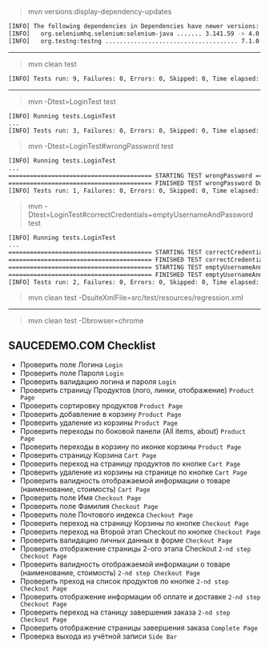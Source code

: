 >mvn versions:display-dependency-updates
```sh
[INFO] The following dependencies in Dependencies have newer versions:
[INFO]   org.seleniumhq.selenium:selenium-java ....... 3.141.59 -> 4.0.0-beta-1
[INFO]   org.testng:testng ..................................... 7.1.0 -> 7.3.0

```
------------

>mvn clean test
```sh
[INFO] Tests run: 9, Failures: 0, Errors: 0, Skipped: 0, Time elapsed: 37.018 s - in TestSuite
```
------------

>mvn -Dtest=LoginTest test
```sh
[INFO] Running tests.LoginTest
...
[INFO] Tests run: 3, Failures: 0, Errors: 0, Skipped: 0, Time elapsed: 10.236 s - in tests.LoginTest
```
>mvn -Dtest=LoginTest#wrongPassword test
```sh
[INFO] Running tests.LoginTest
...
======================================== STARTING TEST wrongPassword ========================================
======================================== FINISHED TEST wrongPassword Duration: 1s ========================================
[INFO] Tests run: 1, Failures: 0, Errors: 0, Skipped: 0, Time elapsed: 3.977 s - in tests.LoginTest
```
>mvn -Dtest=LoginTest#correctCredentials+emptyUsernameAndPassword test
```sh
[INFO] Running tests.LoginTest
...
======================================== STARTING TEST correctCredentials ========================================
======================================== FINISHED TEST correctCredentials Duration: 1s ========================================
======================================== STARTING TEST emptyUsernameAndPassword ========================================
======================================== FINISHED TEST emptyUsernameAndPassword Duration: 1s ========================================
[INFO] Tests run: 2, Failures: 0, Errors: 0, Skipped: 0, Time elapsed: 7.287 s - in tests.LoginTest
```
>mvn clean test -DsuiteXmlFile=src/test/resources/regression.xml
------------
>mvn clean test -Dbrowser=chrome




## **SAUCEDEMO.COM Checklist**

- Проверить поле Логина	`Login` 
- Проверить поле Пароля	`Login`
- Проверить валидацию логина и пароля	`Login`
- Проверить страницу Продуктов (лого, линки, отображение)	`Product Page`
- Проверить сортировку продуктов	`Product Page`
- Проверить добавление в корзину	`Product Page`
- Проверить удаление из корзины	`Product Page`
- Проверить переходы по боковой панели (All items, about)	`Product Page`
- Проверить переходы в корзину по иконке корзины 	`Product Page`
- Проверить страницу Корзина `Cart Page`
- Проверить переход на страницу продуктов по кнопке	`Cart Page`
- Проверить удаление из корзины на странице по кнопке	`Cart Page`
- Проверить валидность отображаемой информации о товаре (наименование, стоимость)  	`Cart Page`
- Проверить поле Имя	`Checkout Page`
- Проверить поле Фамилия	`Checkout Page`
- Проверить поле Почтового индекса	`Checkout Page`
- Проверить переход на страницу Корзины по кнопке 	`Checkout Page`
- Проверить переход на Второй этап Checkout по кнопке 	`Checkout Page`
- Проверить валидацию личных данных в форме	    `Checkout Page`
- Проверить отображение страницы 2-ого этапа Checkout	`2-nd step Checkout Page`
- Проверить валидность отображаемой информации о товаре (наименование, стоимость)  	`2-nd step Checkout Page`
- Проверить преход на список продуктов по кнопке	`2-nd step Checkout Page`
- Проверить отображение информации об оплате и доставке	`2-nd step Checkout Page`
- Проверить переход на станицу завершения заказа 	`2-nd step Checkout Page`
- Проверить отображение страницы завершения заказа 	`Complete Page`
- Проверка выхода из учётной записи	`Side Bar`

